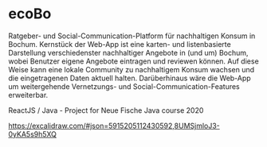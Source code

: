 # ecoBo

Ratgeber- und Social-Communication-Platform für nachhaltigen Konsum in Bochum. Kernstück der Web-App ist eine karten- und listenbasierte Darstellung verschiedenster nachhaltiger Angebote in (und um) Bochum, wobei Benutzer eigene Angebote eintragen und reviewen können. Auf diese Weise kann eine lokale Community zu nachhaltigem Konsum wachsen und die eingetragenen Daten aktuell halten. Darüberhinaus wäre die Web-App um weitergehende Vernetzungs- und Social-Communication-Features erweiterbar.

ReactJS / Java - Project for Neue Fische Java course 2020

https://excalidraw.com/#json=5915205112430592,8UMSjmloJ3-0yKA5s9h5XQ
